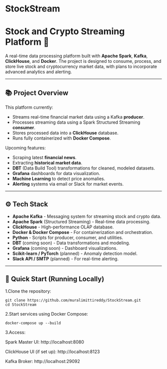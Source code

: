# StockStream
# Stock and Crypto Streaming Platform 🚀

A real-time data processing platform built with **Apache Spark**, **Kafka**, **ClickHouse**, and **Docker**. The project is designed to consume, process, and store live stock and cryptocurrency market data, with plans to incorporate advanced analytics and alerting.

---

## 📚 Project Overview

This platform currently:
- Streams real-time financial market data using a Kafka **producer**.
- Processes streaming data using a Spark Structured Streaming **consumer**.
- Stores processed data into a **ClickHouse** database.
- Runs fully containerized with **Docker Compose**.

Upcoming features:
- Scraping latest **financial news**.
- Extracting **historical market data**.
- **DBT** (Data Build Tool) transformations for cleaned, modeled datasets.
- **Grafana** dashboards for data visualization.
- **Machine Learning** to detect price anomalies.
- **Alerting** systems via email or Slack for market events.

---

## ⚙️ Tech Stack

- **Apache Kafka** - Messaging system for streaming stock and crypto data.
- **Apache Spark** (Structured Streaming) - Real-time data processing.
- **ClickHouse** - High-performance OLAP database.
- **Docker & Docker Compose** - For containerization and orchestration.
- **Python** - Scripts for producer, consumer, and utilities.
- **DBT** (coming soon) - Data transformations and modeling.
- **Grafana** (coming soon) - Dashboard visualizations.
- **Scikit-learn / PyTorch** (planned) - Anomaly detection model.
- **Slack API / SMTP** (planned) - For real-time alerting.

---

## 🐳 Quick Start (Running Locally)

1.Clone the repository:

    git clone https://github.com/muralimittireddy/StockStream.git
    cd StockStream
    
2.Start services using Docker Compose:

    docker-compose up --build
    
3.Access:

  Spark Master UI: http://localhost:8080
      
  ClickHouse UI (if set up): http://localhost:8123
      
  Kafka Broker: http://localhost:29092
